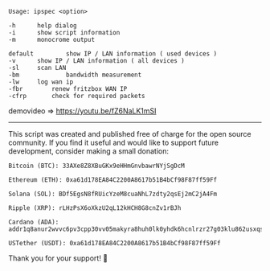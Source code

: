     Usage: ipspec <option>

    -h		help dialog 
    -i	  	show script information
    -m		monocrome output

    default	        show IP / LAN information ( used devices )
    -v	  	show IP / LAN information ( all devices )
    -sl		scan LAN
    -bm             bandwidth measurement
    -lw		log wan ip
    -fbr		renew fritzbox WAN IP
    -cfrp		check for required packets

demovideo => https://youtu.be/fZ6NaLK1mSI

--------------------------------------------------------------------------------------------------------------

This script was created and published free of charge for the open source community.
If you find it useful and would like to support future development, consider making a small donation:

    Bitcoin (BTC): 33AXe8Z8XBuGKx9eHHmGnvbawrNYjSgDcM

    Ethereum (ETH): 0xa61d178EA84C2200A8617b51B4bCf98F87ff59Ff

    Solana (SOL): BDf5EgsN8fRUicYzeM8cuaNhL7zdty2qsEj2mC2jA4Fm

    Ripple (XRP): rLHzPsX6oXkzU2qL12kHCH8G8cnZv1rBJh

    Cardano (ADA): addr1q8anur2wvvc6pv3cpp30vv05makyra8huh0lk0yhdk6hcnlrzr27g03klu862usxqsru794d03gzkk8n86ta34n85z0svn5ams   

    USTether (USDT): 0xa61d178EA84C2200A8617b51B4bCf98F87ff59Ff


Thank you for your support! 🙏

